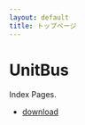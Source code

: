 ```yaml
---
layout: default
title: トップページ
---
```


# UnitBus

Index Pages.

- [download](https://unitbus.github.io/page/download)
